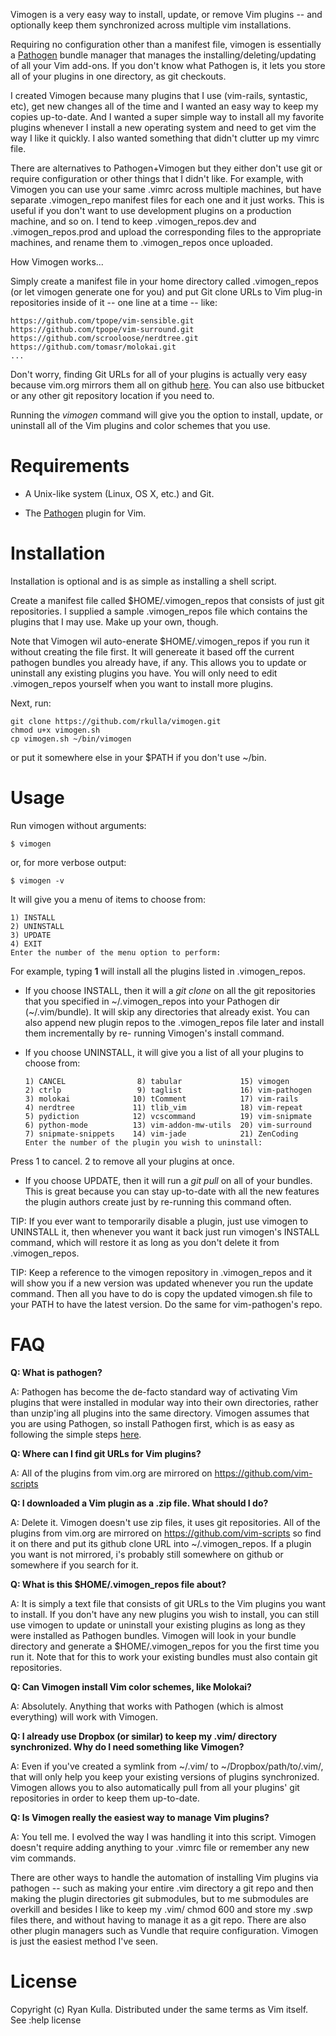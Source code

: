
Vimogen is a very easy way to install, update, or remove Vim plugins --
and optionally keep them synchronized across multiple vim installations.

Requiring no configuration other than a manifest file, vimogen is essentially a 
<a href="https://github.com/tpope/vim-pathogen/">Pathogen</a> bundle manager 
that manages the installing/deleting/updating of all your Vim add-ons. If you don't know what Pathogen is, it
lets you store all of your plugins in one directory, as git checkouts.

I created Vimogen because many plugins that I use (vim-rails, syntastic, etc), get new
changes all of the time and I wanted an easy way to keep my copies up-to-date. And I
wanted a super simple way to install all my favorite plugins whenever I install a new 
operating system and need to get vim the way I like it quickly. I also wanted something
that didn't clutter up my vimrc file. 

There are alternatives to Pathogen+Vimogen but they either don't use git or require configuration or other things
that I didn't like. For example, with Vimogen you can use your same .vimrc across multiple machines, but have
separate .vimogen_repo manifest files for each one and it just works. This is useful if you don't want to use
development plugins on a production machine, and so on. I tend to keep .vimogen_repos.dev and .vimogen_repos.prod
and upload the corresponding files to the appropriate machines, and rename them to .vimogen_repos once uploaded.


How Vimogen works...

Simply create a manifest file in your home directory called .vimogen_repos 
(or let vimogen generate one for you) and put Git clone URLs to Vim plug-in
repositories inside of it -- one line at a time -- like:
    
    https://github.com/tpope/vim-sensible.git
    https://github.com/tpope/vim-surround.git
    https://github.com/scrooloose/nerdtree.git
    https://github.com/tomasr/molokai.git
    ...

Don't worry, finding Git URLs for all of your plugins is actually very easy 
because vim.org mirrors them all on github <a href="https://github.com/vim-scripts">here</a>.
You can also use bitbucket or any other git repository location if you need to.

Running the _vimogen_ command will give you the option to install, update, or
uninstall all of the Vim plugins and color schemes that you use.

Requirements
============
* A Unix-like system (Linux, OS X, etc.) and Git.

* The [Pathogen](https://github.com/tpope/vim-pathogen/ "Pathogen") plugin for Vim.

Installation
============
Installation is optional and is as simple as installing a shell script.

Create a manifest file called $HOME/.vimogen_repos that consists
of just git repositories. I supplied a sample .vimogen_repos file
which contains the plugins that I may use. Make up your own, though.

Note that Vimogen wil auto-enerate $HOME/.vimogen_repos if you run it
without creating the file first. It will genereate it based off the
current pathogen bundles you already have, if any. This allows you to
update or uninstall any existing plugins you have. You will only need
to edit .vimogen_repos yourself when you want to install more plugins.

Next, run:

    git clone https://github.com/rkulla/vimogen.git
    chmod u+x vimogen.sh
    cp vimogen.sh ~/bin/vimogen 
    
or put it somewhere else in your $PATH if you don't use ~/bin.

Usage
=====
Run vimogen without arguments:

    $ vimogen

or, for more verbose output:

    $ vimogen -v

It will give you a menu of items to choose from:

    1) INSTALL
    2) UNINSTALL
    3) UPDATE
    4) EXIT
    Enter the number of the menu option to perform:

For example, typing __1__ will install all the plugins listed in .vimogen_repos.

*    If you choose INSTALL, then it will a _git clone_ on all the git repositories 
that you specified in ~/.vimogen_repos into your Pathogen dir (~/.vim/bundle).
It will skip any directories that already exist. You can also append new plugin
repos to the .vimogen_repos file later and install them incrementally by re-
running Vimogen's install command.

*    If you choose UNINSTALL, it will give you a list of all your plugins to choose from:

         1) CANCEL                8) tabular             15) vimogen
         2) ctrlp                 9) taglist             16) vim-pathogen
         3) molokai              10) tComment            17) vim-rails
         4) nerdtree             11) tlib_vim            18) vim-repeat
         5) pydiction            12) vcscommand          19) vim-snipmate
         6) python-mode          13) vim-addon-mw-utils  20) vim-surround
         7) snipmate-snippets    14) vim-jade            21) ZenCoding
         Enter the number of the plugin you wish to uninstall:

Press 1 to cancel. 2 to remove all your plugins at once.
    
*    If you choose UPDATE, then it will run a _git pull_ on all of your bundles. 
This is great because you can stay up-to-date with all the new features the 
plugin authors create just by re-running this command often.

TIP: If you ever want to temporarily disable a plugin, just use vimogen to UNINSTALL it, 
then whenever you want it back just run vimogen's INSTALL command, which will restore it
as long as you don't delete it from .vimogen_repos.

TIP: Keep a reference to the vimogen repository in .vimogen_repos and it will show you
if a new version was updated whenever you run the update command. Then all you have to do is
copy the updated vimogen.sh file to your PATH to have the latest version. Do the same for
vim-pathogen's repo.

FAQ
===
__Q: What is pathogen?__

A: Pathogen has become the de-facto standard way of activating Vim plugins
that were installed in modular way into their own directories, rather than
unzip'ing all plugins into the same directory. Vimogen assumes that you are 
using Pathogen, so install Pathogen first, which is as easy as following the
simple steps <a href="https://github.com/tpope/vim-pathogen">here</a>.

__Q: Where can I find git URLs for Vim plugins?__

A: All of the plugins from vim.org are mirrored on https://github.com/vim-scripts

__Q: I downloaded a Vim plugin as a .zip file. What should I do?__

A: Delete it. Vimogen doesn't use zip files, it uses git repositories. All of
the plugins from vim.org are mirrored on https://github.com/vim-scripts so
find it on there and put its github clone URL into ~/.vimogen_repos. If
a plugin you want is not mirrored, i's probably still somewhere on github
or somewhere if you search for it.

__Q: What is this $HOME/.vimogen_repos file about?__

A: It is simply a text file that consists of git URLs to the Vim plugins you
want to install. If you don't have any new plugins you wish to install, you
can still use vimogen to update or uninstall your existing plugins as long
as they were installed as Pathogen bundles. Vimogen will look in your bundle
directory and generate a $HOME/.vimogen_repos for you the first time you run 
it. Note that for this to work your existing bundles must also contain git 
repositories.

__Q: Can Vimogen install Vim color schemes, like Molokai?__

A: Absolutely. Anything that works with Pathogen (which is almost everything)
will work with Vimogen.

__Q: I already use Dropbox (or similar) to keep my .vim/ directory synchronized. 
Why do I need something like Vimogen?__

A: Even if you've created a symlink from ~/.vim/ to ~/Dropbox/path/to/.vim/, that
will only help you keep your existing versions of plugins synchronized. Vimogen 
allows you to also automatically pull from all your plugins' git repositories in
order to keep them up-to-date.

__Q: Is Vimogen really the easiest way to manage Vim plugins?__

A: You tell me. I evolved the way I was handling it into this script. Vimogen
doesn't require adding anything to your .vimrc file or remember any new vim commands. 

There are other ways to handle the automation of installing Vim plugins via 
pathogen -- such as making your entire .vim directory a git repo and then
making the plugin directories git submodules, but to me submodules are overkill and besides
I like to keep my .vim/ chmod 600 and store my .swp files there, and without having to manage
it as a git repo. There are also other plugin managers such as Vundle that require configuration.
Vimogen is just the easiest method I've seen.

License
=======
Copyright (c) Ryan Kulla. Distributed under the same terms as Vim itself. See :help license
